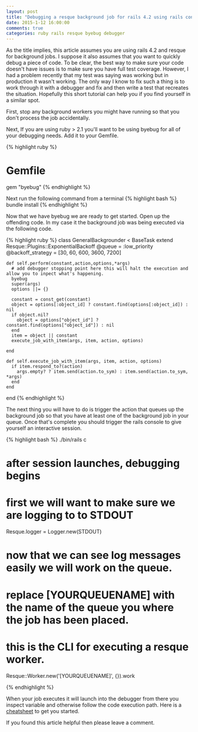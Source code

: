 ```yaml
---
layout: post
title: "Debugging a resque background job for rails 4.2 using rails console"
date: 2015-1-12 16:00:00
comments: true
categories: ruby rails resque byebug debugger
---
```


As the title implies, this article assumes you are using rails 4.2 and resque for background jobs.  I suppose it also assumes that you want to quickly debug a piece of code.  To be clear, the best way to make sure your code doesn't have issues is to make sure you have full test coverage.  However, I had a problem recently that my test was saying was working but in production it wasn't working.  The only way I know to fix such a thing is to work through it with a debugger and fix and then write a test that recreates the situation.  Hopefully this short tutorial can help you if you find yourself in a similar spot.

First, stop any background workers you might have running so that you don't process the job accidentally.

Next, If you are using ruby > 2.1 you'll want to be using byebug for all of your debugging needs.  Add it to your Gemfile.


{% highlight ruby %}
  # Gemfile
  gem "byebug"
{% endhighlight %}

Next run the following command from a terminal
{% highlight bash %}
bundle install
{% endhighlight %}

Now that we have byebug we are ready to get started.  Open up the offending code.  In my case it the background job was being executed via the following code.

{% highlight ruby %}
  class GeneralBackgrounder < BaseTask
    extend Resque::Plugins::ExponentialBackoff
    @queue = :low_priority
    @backoff_strategy = [30, 60, 600, 3600, 7200]

    def self.perform(constant,action,options,*args)
      # add debugger stopping point here this will halt the execution and allow you to inpect what's happening.
      byebug 
      super(args)
      options ||= {}

      constant = const_get(constant)
      object = options[:object_id] ? constant.find(options[:object_id]) : nil
      if object.nil?
        object = options["object_id"] ? constant.find(options["object_id"]) : nil
      end
      item = object || constant
      execute_job_with_item(args, item, action, options)

    end

    def self.execute_job_with_item(args, item, action, options)
      if item.respond_to?(action)
        args.empty? ? item.send(action.to_sym) : item.send(action.to_sym, *args)
      end
    end

  end
{% endhighlight %}

The next thing you will have to do is trigger the action that queues up the background job so that you have at least one of the background job in your queue.  Once that's complete you should trigger the rails console to give yourself an interactive session.

{% highlight bash %}
./bin/rails c

# after session launches, debugging begins
# first we will want to make sure we are logging to to STDOUT

Resque.logger = Logger.new(STDOUT)

# now that we can see log messages easily we will work on the queue.
# replace [YOURQUEUENAME] with the name of the queue you where the job has been placed.
# this is the CLI for executing a resque worker.

Resque::Worker.new('[YOURQUEUENAME]', {}).work

{% endhighlight %}

When your job executes it will launch into the debugger from there you inspect variable and otherwise follow the code execution path.  Here is a [cheatsheet](http://fleeblewidget.co.uk/2014/05/byebug-cheatsheet/) to get you started.

If you found this article helpful then please leave a comment.




